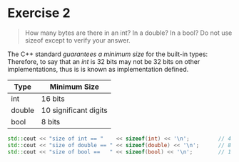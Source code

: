 # Exercise 2
> How many bytes are there in an int? In a double? In a bool? Do not use sizeof except to verify your answer.

The C++ standard _guarantees a minimum size_ for the built-in types: Therefore, to say that an *int* is 32 bits may not be 32 bits on other implementations, thus is is known
as implementation defined.

Type | Minimum Size
---- | -------------
int  | 16 bits
double | 10 significant digits
bool | 8 bits

```c++
std::cout << "size of int == "    << sizeof(int) << '\n';         // 4 bytes (32 bits)
std::cout << "size of double == " << sizeof(double) << '\n';      // 8 bytes (64 bits)
std::cout << "size of bool ==   " << sizeof(bool) << '\n';        // 1 byte (8 bits)
```
